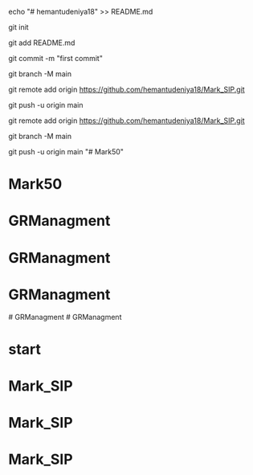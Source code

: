echo "# hemantudeniya18" >> README.md

git init

git add README.md

git commit -m "first commit"

git branch -M main

git remote add origin https://github.com/hemantudeniya18/Mark_SIP.git

git push -u origin main




git remote add origin https://github.com/hemantudeniya18/Mark_SIP.git

git branch -M main

git push -u origin main
"# Mark50" 
# Mark50
# GRManagment
# GRManagment
# GRManagment
#   G R M a n a g m e n t  
 # GRManagment
# start
# Mark_SIP
# Mark_SIP
# Mark_SIP
